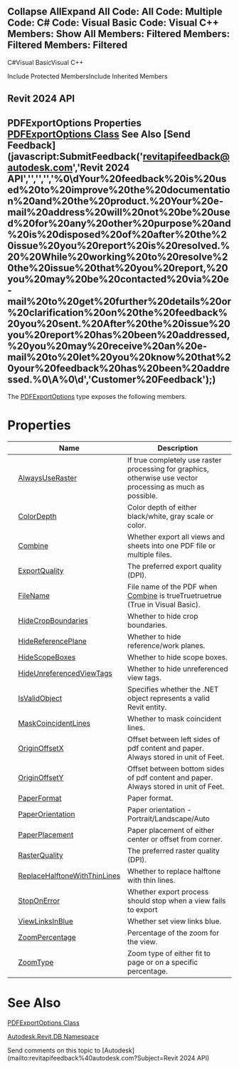 ﻿

Collapse AllExpand All Code: All Code: Multiple Code: C# Code: Visual Basic Code: Visual C++  Members: Show All Members: Filtered Members: Filtered Members: Filtered   
---  
  
C#Visual BasicVisual C++

Include Protected MembersInclude Inherited Members

Revit 2024 API  
---  
PDFExportOptions Properties  
[PDFExportOptions Class](e4236fc8-f8e7-fc74-1b81-9e3a4d9e966b.md) See Also [Send Feedback](javascript:SubmitFeedback\('revitapifeedback@autodesk.com','Revit 2024 API','','','','%0\\dYour%20feedback%20is%20used%20to%20improve%20the%20documentation%20and%20the%20product.%20Your%20e-mail%20address%20will%20not%20be%20used%20for%20any%20other%20purpose%20and%20is%20disposed%20of%20after%20the%20issue%20you%20report%20is%20resolved.%20%20While%20working%20to%20resolve%20the%20issue%20that%20you%20report,%20you%20may%20be%20contacted%20via%20e-mail%20to%20get%20further%20details%20or%20clarification%20on%20the%20feedback%20you%20sent.%20After%20the%20issue%20you%20report%20has%20been%20addressed,%20you%20may%20receive%20an%20e-mail%20to%20let%20you%20know%20that%20your%20feedback%20has%20been%20addressed.%0\\A%0\\d','Customer%20Feedback'\);)  
---  
  
The [PDFExportOptions](e4236fc8-f8e7-fc74-1b81-9e3a4d9e966b.md) type exposes the following members.

# Properties

|  | Name | Description |
| --- | --- | --- |
|  | [AlwaysUseRaster](57082915-eb49-d59d-8aa0-f16e7e8a95e0.md) | If true completely use raster processing for graphics, otherwise use vector processing as much as possible. |
|  | [ColorDepth](a27be705-d2a1-fe02-3d25-f42e37ac9d3e.md) | Color depth of either black/white, gray scale or color. |
|  | [Combine](65f97585-8c92-b52e-93dd-8a6b4bfc5a1a.md) | Whether export all views and sheets into one PDF file or multiple files. |
|  | [ExportQuality](2ee4b042-4df2-1c59-9429-1ed3bf829e82.md) | The preferred export quality (DPI). |
|  | [FileName](26f04248-487f-bb5a-d04a-95c7b63a4394.md) | File name of the PDF when [Combine](65f97585-8c92-b52e-93dd-8a6b4bfc5a1a.md) is trueTruetruetrue (True in Visual Basic). |
|  | [HideCropBoundaries](60fae919-9378-d895-8248-306c46675e23.md) | Whether to hide crop boundaries. |
|  | [HideReferencePlane](2eb29b33-3aa0-a747-dc9f-934054113f80.md) | Whether to hide reference/work planes. |
|  | [HideScopeBoxes](c78e7b44-2c66-838f-9b89-0f8c919f4ecf.md) | Whether to hide scope boxes. |
|  | [HideUnreferencedViewTags](ccdf2c36-37ca-4512-bd05-81c5a01c0361.md) | Whether to hide unreferenced view tags. |
|  | [IsValidObject](acac437f-85e1-4d1f-7df0-58997886550c.md) | Specifies whether the .NET object represents a valid Revit entity. |
|  | [MaskCoincidentLines](156b076a-a811-51d9-686a-5bf879c2ff89.md) | Whether to mask coincident lines. |
|  | [OriginOffsetX](07ba4e7e-c834-a34b-9017-9d868f201524.md) | Offset between left sides of pdf content and paper. Always stored in unit of Feet. |
|  | [OriginOffsetY](cf7c0249-4590-8b34-a11e-fb55aa3c2498.md) | Offset between bottom sides of pdf content and paper. Always stored in unit of Feet. |
|  | [PaperFormat](76b7ab91-364a-aa06-9dbb-89fee0527665.md) | Paper format. |
|  | [PaperOrientation](3ccb2457-63ec-c918-abfa-94662ce6650f.md) | Paper orientation - Portrait/Landscape/Auto |
|  | [PaperPlacement](dc751e92-5a01-49c4-6287-6a7c0ef6490a.md) | Paper placement of either center or offset from corner. |
|  | [RasterQuality](e5b82a4c-4585-dc83-74d3-ce544d66c1fb.md) | The preferred raster quality (DPI). |
|  | [ReplaceHalftoneWithThinLines](c45f8d1f-d494-2218-24c4-8ffdb81ec72b.md) | Whether to replace halftone with thin lines. |
|  | [StopOnError](97abfd1a-d0bf-b42a-5d08-784da32a062b.md) | Whether export process should stop when a view fails to export |
|  | [ViewLinksInBlue](a97c492c-3cc6-8d4c-15c6-6391dd514e1a.md) | Whether set view links blue. |
|  | [ZoomPercentage](1e41aa52-cb4a-811e-d750-5d7a6f500299.md) | Percentage of the zoom for the view. |
|  | [ZoomType](4ed01f69-6d62-03fb-575f-86d90ceab522.md) | Zoom type of either fit to page or on a specific percentage. |
  
# See Also

[PDFExportOptions Class](e4236fc8-f8e7-fc74-1b81-9e3a4d9e966b.md)

[Autodesk.Revit.DB Namespace](87546ba7-461b-c646-cbb1-2cb8f5bff8b2.md)

Send comments on this topic to [Autodesk](mailto:revitapifeedback%40autodesk.com?Subject=Revit 2024 API)